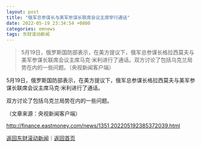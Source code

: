 ```yaml
---
layout: post
title: "俄军总参谋长与美军参谋长联席会议主席举行通话"
date: 2022-05-19 23:34:54 +0800
categories: emnews
tags: 东财滚动新闻
---
```

> 5月19日，俄罗斯国防部表示，在美方提议下，俄军总参谋长格拉西莫夫与美军参谋长联席会议主席马克·米利进行了通话。双方讨论了包括乌克兰局势在内的一些问题。（央视新闻客户端）

<p>5月19日，俄罗斯国防部表示，在美方提议下，俄军总参谋长格拉西莫夫与美军参谋长联席会议主席马克·米利进行了通话。</p>
 <p>双方讨论了包括乌克兰局势在内的一些问题。 </p><p class="em_media">（文章来源：央视新闻客户端）</p>

<http://finance.eastmoney.com/news/1351,202205192385372039.html>

[返回东财滚动新闻](//finews.withounder.com/emnews/)｜[返回首页](//finews.withounder.com/)